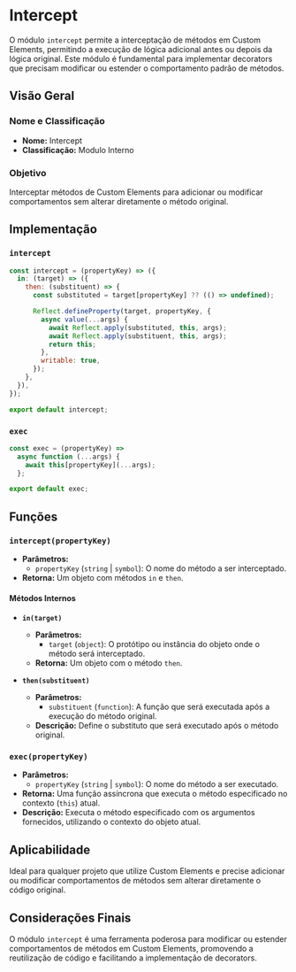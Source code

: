 # Intercept

O módulo `intercept` permite a interceptação de métodos em Custom Elements, permitindo a execução de lógica adicional antes ou depois da lógica original. Este módulo é fundamental para implementar decorators que precisam modificar ou estender o comportamento padrão de métodos.

## Visão Geral

### Nome e Classificação

- **Nome:** Intercept
- **Classificação:** Modulo Interno

### Objetivo

Interceptar métodos de Custom Elements para adicionar ou modificar comportamentos sem alterar diretamente o método original.

## Implementação

### `intercept`

```javascript
const intercept = (propertyKey) => ({
  in: (target) => ({
    then: (substituent) => {
      const substituted = target[propertyKey] ?? (() => undefined);

      Reflect.defineProperty(target, propertyKey, {
        async value(...args) {
          await Reflect.apply(substituted, this, args);
          await Reflect.apply(substituent, this, args);
          return this;
        },
        writable: true,
      });
    },
  }),
});

export default intercept;
```

### `exec`

```javascript
const exec = (propertyKey) =>
  async function (...args) {
    await this[propertyKey](...args);
  };

export default exec;
```

## Funções

### `intercept(propertyKey)`

- **Parâmetros:** 
  - `propertyKey` (`string` | `symbol`): O nome do método a ser interceptado.
- **Retorna:** Um objeto com métodos `in` e `then`.

#### Métodos Internos

- **`in(target)`**
  - **Parâmetros:** 
    - `target` (`object`): O protótipo ou instância do objeto onde o método será interceptado.
  - **Retorna:** Um objeto com o método `then`.

- **`then(substituent)`**
  - **Parâmetros:** 
    - `substituent` (`function`): A função que será executada após a execução do método original.
  - **Descrição:** Define o substituto que será executado após o método original.

### `exec(propertyKey)`

- **Parâmetros:** 
  - `propertyKey` (`string` | `symbol`): O nome do método a ser executado.
- **Retorna:** Uma função assíncrona que executa o método especificado no contexto (`this`) atual.
- **Descrição:** Executa o método especificado com os argumentos fornecidos, utilizando o contexto do objeto atual.

## Aplicabilidade

Ideal para qualquer projeto que utilize Custom Elements e precise adicionar ou modificar comportamentos de métodos sem alterar diretamente o código original.

## Considerações Finais

O módulo `intercept` é uma ferramenta poderosa para modificar ou estender comportamentos de métodos em Custom Elements, promovendo a reutilização de código e facilitando a implementação de decorators.
